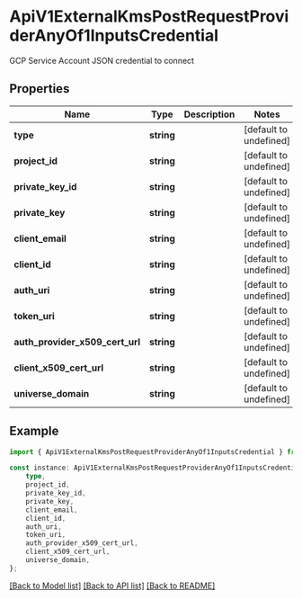 # ApiV1ExternalKmsPostRequestProviderAnyOf1InputsCredential

GCP Service Account JSON credential to connect

## Properties

Name | Type | Description | Notes
------------ | ------------- | ------------- | -------------
**type** | **string** |  | [default to undefined]
**project_id** | **string** |  | [default to undefined]
**private_key_id** | **string** |  | [default to undefined]
**private_key** | **string** |  | [default to undefined]
**client_email** | **string** |  | [default to undefined]
**client_id** | **string** |  | [default to undefined]
**auth_uri** | **string** |  | [default to undefined]
**token_uri** | **string** |  | [default to undefined]
**auth_provider_x509_cert_url** | **string** |  | [default to undefined]
**client_x509_cert_url** | **string** |  | [default to undefined]
**universe_domain** | **string** |  | [default to undefined]

## Example

```typescript
import { ApiV1ExternalKmsPostRequestProviderAnyOf1InputsCredential } from './api';

const instance: ApiV1ExternalKmsPostRequestProviderAnyOf1InputsCredential = {
    type,
    project_id,
    private_key_id,
    private_key,
    client_email,
    client_id,
    auth_uri,
    token_uri,
    auth_provider_x509_cert_url,
    client_x509_cert_url,
    universe_domain,
};
```

[[Back to Model list]](../README.md#documentation-for-models) [[Back to API list]](../README.md#documentation-for-api-endpoints) [[Back to README]](../README.md)
